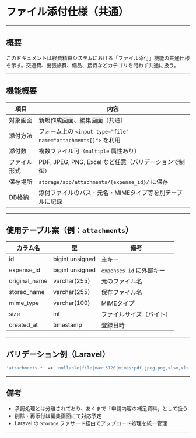 # ファイル添付仕様（共通）

---

## 概要

このドキュメントは経費精算システムにおける「ファイル添付」機能の共通仕様を示す。交通費、出張旅費、備品、接待などカテゴリを問わず共通に扱う。

---

## 機能概要

| 項目       | 内容                                                         |
|------------|--------------------------------------------------------------|
| 対象画面   | 新規作成画面、編集画面（共通）                               |
| 添付方法   | フォーム上の `<input type="file" name="attachments[]">` を利用 |
| 添付数     | 複数ファイル可（`multiple` 属性あり）                         |
| ファイル形式 | PDF, JPEG, PNG, Excel など任意（バリデーションで制御）        |
| 保存場所   | `storage/app/attachments/{expense_id}/` に保存                |
| DB格納     | 添付ファイルのパス・元名・MIMEタイプ等を別テーブルに記録       |

---

## 使用テーブル案（例：`attachments`）

| カラム名         | 型               | 備考                        |
|------------------|------------------|-----------------------------|
| id               | bigint unsigned  | 主キー                      |
| expense_id       | bigint unsigned  | `expenses.id` に外部キー     |
| original_name    | varchar(255)     | 元のファイル名              |
| stored_name      | varchar(255)     | 保存ファイル名              |
| mime_type        | varchar(100)     | MIMEタイプ                  |
| size             | int              | ファイルサイズ（バイト）     |
| created_at       | timestamp        | 登録日時                    |

---

## バリデーション例（Laravel）

```php
'attachments.*' => 'nullable|file|max:5120|mimes:pdf,jpeg,png,xlsx,xls',
```

---

## 備考

- 承認処理とは分離されており、あくまで「申請内容の補足資料」として扱う
- 削除・再添付は編集画面にて対応予定
- Laravel の `Storage` ファサード経由でアップロード処理を統一管理

---
